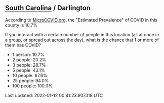 
## [South Carolina](/united-states/south-carolina) / Darlington

According to [MicroCOVID.org](http://microcovid.org),
the "Estimated Prevalence" of COVID in this county is 10.7%

If you interact with a certain number of people in this location
(all at once in a group, or spread out across the day), what is the chance that
1 or more of them has COVID?

- 1 person: 10.7%
- 2 people: 20.2%
- 3 people: 28.7%
- 5 people: 43.1%
- 10 people: 67.6%
- 25 people: 94.0%
- 100 people: 100.0%

Last updated: 2022-01-12 00:41:23.907318 UTC

